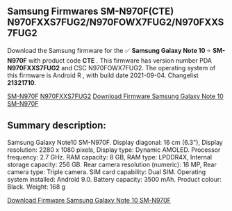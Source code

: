 <h2>Samsung Firmwares SM-N970F(CTE) N970FXXS7FUG2/N970FOWX7FUG2/N970FXXS7FUG2</h2>
Download the Samsung firmware for the ✅ <strong>Samsung Galaxy Note 10 </strong> ⭐ <strong>SM-N970F</strong> with product code <strong>CTE</strong> . This firmware has version number PDA <strong>N970FXXS7FUG2</strong> and CSC N970FOWX7FUG2. The operating system of this firmware is Android R , with build date 2021-09-04. Changelist <strong>21321710</strong>.


[SM-N970F](https://samfirm.shop/samsung/model/SM-N970F)
[N970FXXS7FUG2](https://samfirm.shop/samsung/pda/N970FXXS7FUG2)
[Download Firmware Samsung Galaxy Note 10 SM-N970F](https://samfirm.shop/samsung/firmware/453900)
<h2>Summary description:</h2>
<p>Samsung Galaxy Note10 SM-N970F. Display diagonal: 16 cm (6.3"), Display resolution: 2280 x 1080 pixels, Display type: Dynamic AMOLED. Processor frequency: 2.7 GHz. RAM capacity: 8 GB, RAM type: LPDDR4X, Internal storage capacity: 256 GB. Rear camera resolution (numeric): 16 MP, Rear camera type: Triple camera. SIM card capability: Dual SIM. Operating system installed: Android 9.0. Battery capacity: 3500 mAh. Product colour: Black. Weight: 168 g</p>


[Download Firmware Samsung Galaxy Note 10 SM-N970F](https://samfirm.shop/samsung/firmware/453900)
